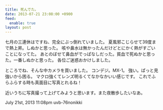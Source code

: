 ```yaml
---
title: 死んでた。
date: 2013-07-21 23:08:00 +0900
feed:
  enable: true
layout: post
---
```

<p>      七月の三連休はですね、完全にぶっ倒れていました。      夏風邪こじらせて39度まで熱上昇。しぬかと思った。      咳や鼻水は無かったんだけどとにかく熱がすごいことになってた。      あとのぼせて鼻血がでっぱなしだった。貧血で死ぬかと思った。一番しぬかと思った。      各位ご迷惑おかけしました。    </p>    <p>      ところでね、そんな中カメラを買いました。 コンデジ。MX-1。      強い。ぱっと見強いから困る。      マクロ強くてレンズ明るくてなかなかいい感じです。      これでふらふらする時も真面目に写真とれるね！    </p>    <p>近いうちに写真撮って上げてみようと思います。また夜散歩したいなあ。</p>    <div id="footer">      <span id="timestamp"> July 21st, 2013 11:08pm </span>      <span class="tag">uvb-76nonikki</span>    </div>
